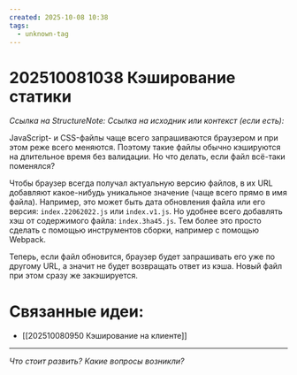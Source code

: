 ```yaml
---
created: 2025-10-08 10:38
tags:
  - unknown-tag
---
```

# 202510081038 Кэширование статики

*Ссылка на StructureNote:*
*Ссылка на исходник или контекст (если есть):* 

JavaScript- и CSS-файлы чаще всего запрашиваются браузером и при этом реже всего меняются. Поэтому такие файлы обычно кэшируются на длительное время без валидации. Но что делать, если файл всё-таки поменялся?

Чтобы браузер всегда получал актуальную версию файлов, в их URL добавляют какое-нибудь уникальное значение (чаще всего прямо в имя файла). Например, это может быть дата обновления файла или его версия: `index.22062022.js` или `index.v1.js`. Но удобнее всего добавлять хэш от содержимого файла: `index.3ha45.js`. Тем более это просто сделать с помощью инструментов сборки, например с помощью Webpack.

Теперь, если файл обновится, браузер будет запрашивать его уже по другому URL, а значит не будет возвращать ответ из кэша. Новый файл при этом сразу же закэшируется.

# Связанные идеи:

* [[202510080950 Кэширование на клиенте]]
---

*Что стоит развить? Какие вопросы возникли?*

